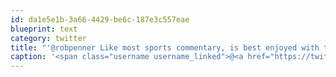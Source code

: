```yaml
---
id: da1e5e1b-3a66-4429-be6c-187e3c557eae
blueprint: text
category: twitter
title: "'@robpenner Like most sports commentary, is best enjoyed with the audio off #LiveJump"
caption: '<span class="username username_linked">@<a href="https://twitter.com/robpenner" title="Robert Penner">robpenner</a></span> Like most sports commentary, is best enjoyed with the audio off <span class="hashtag hashtag_local">#<a href="http://tweettemp.darylchymko.ca/?tag=livejump">LiveJump</a>'
---
```

